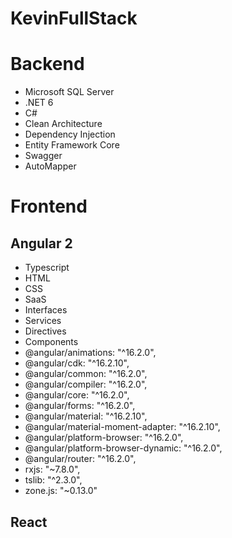 # KevinFullStack

# Backend
- Microsoft SQL Server
- .NET 6
- C#
- Clean Architecture
- Dependency Injection
- Entity Framework Core
- Swagger
- AutoMapper



# Frontend

## Angular 2
- Typescript
- HTML
- CSS
- SaaS
- Interfaces
- Services
- Directives
- Components
- @angular/animations: "^16.2.0",
- @angular/cdk: "^16.2.10",
- @angular/common: "^16.2.0",
- @angular/compiler: "^16.2.0",
- @angular/core: "^16.2.0",
- @angular/forms: "^16.2.0",
- @angular/material: "^16.2.10",
- @angular/material-moment-adapter: "^16.2.10",
- @angular/platform-browser: "^16.2.0",
- @angular/platform-browser-dynamic: "^16.2.0",
- @angular/router: "^16.2.0",
- rxjs: "~7.8.0",
- tslib: "^2.3.0",
- zone.js: "~0.13.0"

## React
